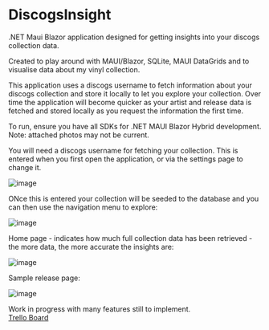 # DiscogsInsight
.NET Maui Blazor application designed for getting insights into your discogs collection data. 

Created to play around with MAUI/Blazor, SQLite, MAUI DataGrids and to visualise data about my vinyl collection. 

This application uses a discogs username to fetch information about your discogs collection and store it locally to let you explore your collection. 
Over time the application will become quicker as your artist and release data is fetched and stored locally as you request the information the first time.

To run, ensure you have all SDKs for .NET MAUI Blazor Hybrid development. Note: attached photos may not be current.

You will need a discogs username for fetching your collection. This is entered when you first open the application, or via the settings page to change it.

![image](https://github.com/BarnacleJones/DiscogsInsight/assets/88416885/37cc2471-93d0-4f0b-8ea6-d6d95089627b)

ONce this is entered your collection will be seeded to the database and you can then use the navigation menu to explore:

![image](https://github.com/BarnacleJones/DiscogsInsight/assets/88416885/154381a8-51b4-4395-9c7d-e7d6704ff3e1)

Home page - indicates how much full collection data has been retrieved - the more data, the more accurate the insights are:

![image](https://github.com/BarnacleJones/DiscogsInsight/assets/88416885/8bdf6f69-302f-4cb1-b246-d8a8827aa5b0)

Sample release page:

![image](https://github.com/BarnacleJones/DiscogsInsight/assets/88416885/89c0cc4b-9a79-4666-89bf-123c93ff9ccf)

Work in progress with many features still to implement.  
[Trello Board](https://trello.com/b/1RoYKrOK/discogsinsight)




